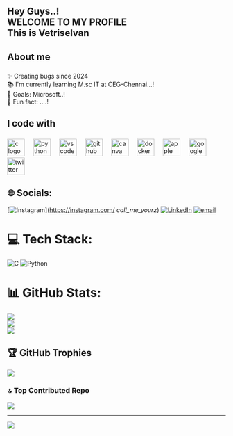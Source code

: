 <h2 align="left">Hey Guys..!<br>WELCOME TO MY PROFILE<br>This is Vetriselvan</h2>

###

<p align="left"></p>

###

<h2 align="left">About me</h2>

###

<p align="left">✨ Creating bugs since 2024<br>📚 I'm currently learning M.sc IT at CEG-Chennai...!<br>🎯 Goals: Microsoft..!<br>🎲 Fun fact: ....!</p>

###

<h2 align="left">I code with</h2>

###

<div align="left">
  <img src="https://cdn.jsdelivr.net/gh/devicons/devicon/icons/c/c-original.svg" height="40" alt="c logo"  />
  <img width="12" />
  <img src="https://cdn.jsdelivr.net/gh/devicons/devicon/icons/python/python-original.svg" height="40" alt="python logo"  />
  <img width="12" />
  <img src="https://cdn.jsdelivr.net/gh/devicons/devicon/icons/vscode/vscode-original.svg" height="40" alt="vscode logo"  />
  <img width="12" />
  <img src="https://cdn.jsdelivr.net/gh/devicons/devicon/icons/github/github-original.svg" height="40" alt="github logo"  />
  <img width="12" />
  <img src="https://cdn.jsdelivr.net/gh/devicons/devicon/icons/canva/canva-original.svg" height="40" alt="canva logo"  />
  <img width="12" />
  <img src="https://cdn.jsdelivr.net/gh/devicons/devicon/icons/docker/docker-original.svg" height="40" alt="docker logo"  />
  <img width="12" />
  <img src="https://cdn.jsdelivr.net/gh/devicons/devicon/icons/apple/apple-original.svg" height="40" alt="apple logo"  />
  <img width="12" />
  <img src="https://cdn.jsdelivr.net/gh/devicons/devicon/icons/googlecloud/googlecloud-original.svg" height="40" alt="googlecloud logo"  />
  <img width="12" />
  <img src="https://cdn.jsdelivr.net/gh/devicons/devicon/icons/twitter/twitter-original.svg" height="40" alt="twitter logo"  />
</div>

###

## 🌐 Socials:
[![Instagram](https://img.shields.io/badge/Instagram-%23E4405F.svg?logo=Instagram&logoColor=white)](https://instagram.com/ _call_me_yourz_) [![LinkedIn](https://img.shields.io/badge/LinkedIn-%230077B5.svg?logo=linkedin&logoColor=white)](https://linkedin.com/in/www.linkedin.com/in/vetriselvan-k-653400313) [![email](https://img.shields.io/badge/Email-D14836?logo=gmail&logoColor=white)](mailto:vvetriselvan301@gmail.com) 

# 💻 Tech Stack:
![C](https://img.shields.io/badge/c-%2300599C.svg?style=for-the-badge&logo=c&logoColor=white) ![Python](https://img.shields.io/badge/python-3670A0?style=for-the-badge&logo=python&logoColor=ffdd54)
# 📊 GitHub Stats:
![](https://github-readme-stats.vercel.app/api?username=Vetriselvan00&theme=dark&hide_border=false&include_all_commits=false&count_private=false)<br/>
![](https://nirzak-streak-stats.vercel.app/?user=Vetriselvan00&theme=dark&hide_border=false)<br/>
![](https://github-readme-stats.vercel.app/api/top-langs/?username=Vetriselvan00&theme=dark&hide_border=false&include_all_commits=false&count_private=false&layout=compact)

## 🏆 GitHub Trophies
![](https://github-profile-trophy.vercel.app/?username=Vetriselvan00&theme=radical&no-frame=false&no-bg=false&margin-w=4)

### 🔝 Top Contributed Repo
![](https://github-contributor-stats.vercel.app/api?username=Vetriselvan00&limit=5&theme=dark&combine_all_yearly_contributions=true)

---
[![](https://visitcount.itsvg.in/api?id=Vetriselvan00&icon=9&color=0)](https://visitcount.itsvg.in)

<!-- Proudly created with GPRM ( https://gprm.itsvg.in ) -->

